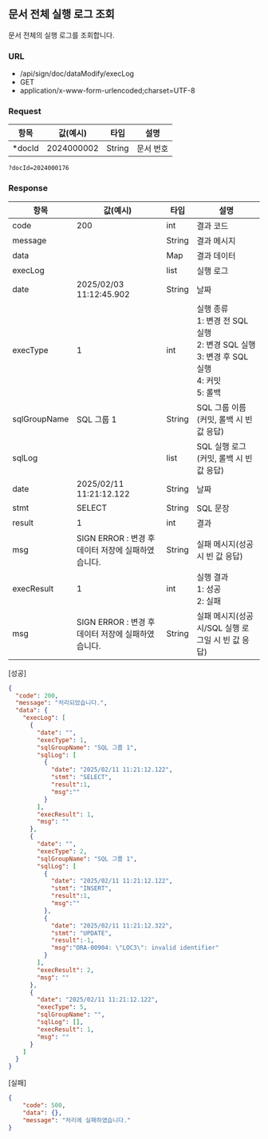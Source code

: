 ## 문서 전체 실행 로그 조회
문서 전체의 실행 로그를 조회합니다.
### URL
* /api/sign/doc/dataModify/execLog
* GET
* application/x-www-form-urlencoded;charset=UTF-8

### Request
| 항목          | 값(예시)      | 타입         | 설명             |
|-------------|------------|------------|----------------|
| *docId      | 2024000002 | String     | 문서 번호          |

```text
?docId=2024000176
```

### Response
| 항목         | 값(예시)      | 타입     | 설명     |
|------------|------------|--------|--------|
| code       | 200        | int    | 결과 코드  |
| message    |            | String | 결과 메시지 |
| data       |            | Map    | 결과 데이터 |
| execLog    |            | list | 실행 로그  |
| date    |2025/02/03 11:12:45.902| String | 날짜  |
| execType    | 1 | int | 실행 종류<br>1: 변경 전 SQL 실행<br>2: 변경 SQL 실행<br>3: 변경 후 SQL 실행<br>4: 커밋<br>5: 롤백|
| sqlGroupName    |SQL 그룹 1| String | SQL 그룹 이름(커밋, 롤백 시 빈 값 응답) |
| sqlLog    |  | list | SQL 실행 로그(커밋, 롤백 시 빈 값 응답) |
| date    |2025/02/11 11:21:12.122| String | 날짜|
| stmt       |SELECT| String    | SQL 문장 |
| result       |1| int    | 결과 |
| msg       | SIGN ERROR : 변경 후 데이터 저장에 실패하였습니다. |String| 실패 메시지(성공 시 빈 값 응답) |
| execResult    | 1 | int | 실행 결과<br>1: 성공<br>2: 실패|
| msg    | SIGN ERROR : 변경 후 데이터 저장에 실패하였습니다.  | String | 실패 메시지(성공 시/SQL 실행 로그일 시 빈 값 응답) |

[성공]
```json
{
  "code": 200,
  "message": "처리되었습니다.",
  "data": {
    "execLog": [
      {
        "date": "",
        "execType": 1,
        "sqlGroupName": "SQL 그룹 1",
        "sqlLog": [
          {
            "date": "2025/02/11 11:21:12.122",
            "stmt": "SELECT",
            "result":1,
            "msg":""
          }
        ],
        "execResult": 1,
        "msg": ""
      },
      {
        "date": "",
        "execType": 2,
        "sqlGroupName": "SQL 그룹 1",
        "sqlLog": [
          {
            "date": "2025/02/11 11:21:12.122",
            "stmt": "INSERT",
            "result":1,
            "msg":""
          },
          {
            "date": "2025/02/11 11:21:12.322",
            "stmt": "UPDATE",
            "result":-1,
            "msg":"ORA-00904: \"LOC3\": invalid identifier"
          }
        ],
        "execResult": 2,
        "msg": ""
      },
      {
        "date": "2025/02/11 11:21:12.122",
        "execType": 5,
        "sqlGroupName": "",
        "sqlLog": [],
        "execResult": 1,
        "msg": ""
      }
    ]
  }
}
```

[실패]
```json
{
    "code": 500,
    "data": {},
    "message": "처리에 실패하였습니다."
}
```
